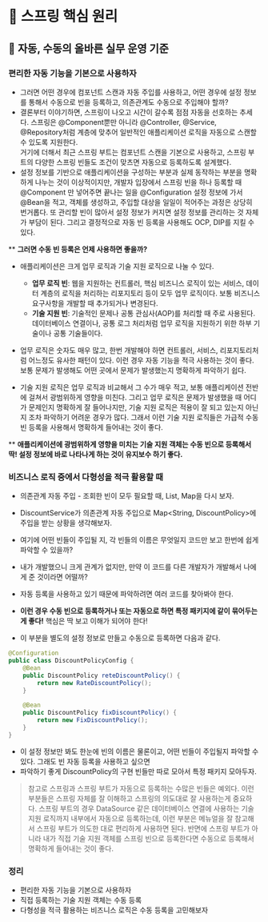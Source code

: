 # :book: 스프링 핵심 원리

## :pushpin: 자동, 수동의 올바른 실무 운영 기준

### 편리한 자동 기능을 기본으로 사용하자

- 그러면 어떤 경우에 컴포넌트 스캔과 자동 주입를 사용하고, 어떤 경우에 설정 정보를 통해서 수동으로 빈을 등록하고, 의존관계도 
수동으로 주입해야 할까?
- 결론부터 이야기하면, 스프링이 나오고 시간이 갈수록 점점 자동을 선호하는 추세다. 스프링은 @Component뿐만 아니라
@Controller, @Service, @Repository처럼 계층에 맞추어 일반적인 애플리케이션 로직을 자동으로 스캔할 수 있도록 지원한다.  
  거기에 더해서 최근 스프링 부트는 컴포넌트 스캔을 기본으로 사용하고, 스프링 부트의 다양한 스프링 빈들도 조건이 맞츠면 자동으로 
  등록하도록 설계했다.
- 설정 정보를 기반으로 애플리케이션을 구성하는 부분과 실제 동작하는 부분을 명확하게 나누는 것이 이상적이지만,
개발자 입장에서 스프링 빈을 하나 등록할 때 @Component 만 넣어주면 끝나는 일을 @Configuration 설정 정보에 가서
  @Bean을 적고, 객체를 생성하고, 주입할 대상을 일일이 적어주는 과정은 상당히 번거롭다.
  또 관리할 빈이 많아서 설정 정보가 커지면 설정 정보를 관리하는 것 자체가 부담이 된다.
  그리고 결정적으로 자동 빈 등록을 사용해도 OCP, DIP를 지킬 수 있다. 
  
** **그러면 수동 빈 등록은 언제 사용하면 좋을까?** 

- 애플리케이션은 크게 업무 로직과 기술 지원 로직으로 나눌 수 있다.
    - **업무 로직 빈**: 웹을 지원하는 컨트롤러, 핵심 비즈니스 로직이 있는 서비스, 데이터 계층의 로직을 처리하는 리포지토리 등이
    모두 업무 로직이다. 보통 비즈니스 요구사항을 개발할 때 추가되거나 변경된다.
    - **기술 지원 빈**: 기술적인 문제나 공통 관심사(AOP)를 처리할 때 주로 사용된다. 데이터베이스 연결이나,
    공통 로그 처리처럼 업무 로직을 지원하기 위한 하부 기술이나 공통 기술들이다.
      
- 업무 로직은 숫자도 매우 많고, 한번 개발해야 하면 컨트롤러, 서비스, 리포지토리처럼 어느정도 유사한 패턴이 있다. 
이런 경우 자동 기능을 적극 사용하는 것이 좋다. 보통 문제가 발생해도 어떤 곳에서 문제가 발생했는지 명확하게 파악하기 쉽다.
- 기술 지원 로직은 업무 로직과 비교해서 그 수가 매우 적고, 보통 애플리케이션 전반에 걸쳐서 광범위하게 영향을 미친다.
그리고 업무 로직은 문제가 발생했을 때 어디가 문제인지 명확하게 잘 들어나지만, 기술 지원 로직은 적용이 잘 되고 있는지 아닌지 조차 파악하기 어려운 경우가 많다.
그래서 이런 기술 지원 로직들은 가급적 수동 빈 등록을 사용해서 명확하게 들어내는 것이 좋다.

** **애플리케이션에 광범위하게 영향을 미치는 기술 지원 객체는 수동 빈으로 등록해서 딱! 설정 정보에 바로 나타나게 하는 것이 유지보수 하기 좋다.**


### 비즈니스 로직 중에서 다형성을 적극 활용할 때

- 의존관계 자동 주입 - 조회한 빈이 모두 필요할 때, List, Map을 다시 보자.
- DiscountService가 의존관계 자동 주입으로 Map<String, DiscountPolicy>에 주입을 받는 상황을 생각해보자.
- 여기에 어떤 빈들이 주입될 지, 각 빈들의 이름은 무엇일지 코드만 보고 한번에 쉽게 파악할 수 있을까?
- 내가 개발했으니 크게 관계가 없지만, 만약 이 코드를 다른 개발자가 개발해서 나에게 준 것이라면 어떨까?
- 자동 등록을 사용하고 있기 때문에 파악하려면 여러 코드를 찾아봐야 한다.

- **이런 경우 수동 빈으로 등록하거나 또는 자동으로 하면 특정 패키지에 같이 묶어두는게 좋다!** 핵심은 딱 보고 이해가 되어야 한다!
- 이 부분을 별도의 설정 정보로 만들고 수동으로 등록하면 다음과 같다.

```java
@Configuration
public class DiscountPolicyConfig { 
    @Bean
    public DiscountPolicy reteDiscountPolicy() {
        return new RateDiscountPolicy();
    }
    
    @Bean
    public DiscountPolicy fixDiscountPolicy() {
        return new FixDiscountPolicy();
    }
}
```

- 이 설정 정보만 봐도 한눈에 빈의 이름은 물론이고, 어떤 빈들이 주입될지 파악할 수 있다. 그래도 빈 자동 등록을 사용하고 싶으면
- 파악하기 좋게 DiscountPolicy의 구현 빈들만 따로 모아서 특정 패키지 모아두자.
> 참고로 스프링과 스프링 부트가 자동으로 등록하는 수많은 빈들은 예외다. 이런 부분들은 스프링 자체를 잘 이해하고 스프링의 의도대로 잘
> 사용하는게 중요하다. 스프링 부트의 경우 DataSource 같은 데이터베이스 연결에 사용하는 기술 지원 로직까지 내부에서 자동으로 등록하는데,
> 이런 부분은 메뉴얼을 잘 참고해서 스프링 부트가 의도한 대로 편리하게 사용하면 된다. 반면에 스프링 부트가 아니라
> 내가 직접 기술 지원 객체를 스프링 빈으로 등록한다면 수동으로 등록해서 명확하게 들어내는 것이 좋다.   


### 정리
- 편리한 자동 기능을 기본으로 사용하자
- 직접 등록하는 기술 지원 객체는 수동 등록
- 다형성을 적극 활용하는 비즈니스 로직은 수동 등록을 고민해보자